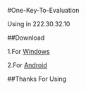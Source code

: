 #One-Key-To-Evaluation

Using in 222.30.32.10

##Download

1.For [Windows](https://github.com/yqnku/One-Key-To-Evaluation/releases/download/V1.0/One-Key-To-Evaluation.exe)

2.For [Android](https://github.com/yqnku/One-Key-To-Evaluation/releases/download/V1.0/CourseHelperInAndroid.apk)

##Thanks For Using

